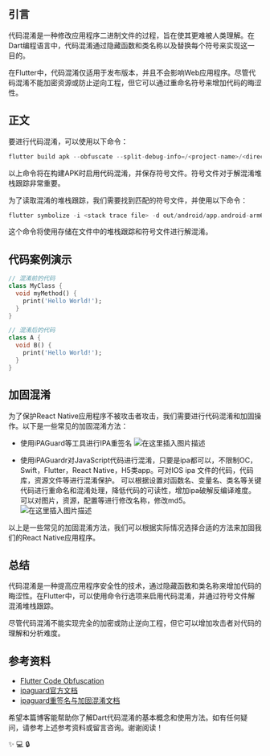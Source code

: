 ﻿

## 引言

代码混淆是一种修改应用程序二进制文件的过程，旨在使其更难被人类理解。在Dart编程语言中，代码混淆通过隐藏函数和类名称以及替换每个符号来实现这一目的。

在Flutter中，代码混淆仅适用于发布版本，并且不会影响Web应用程序。尽管代码混淆不能加密资源或防止逆向工程，但它可以通过重命名符号来增加代码的晦涩性。

## 正文

要进行代码混淆，可以使用以下命令：

```dart
flutter build apk --obfuscate --split-debug-info=/<project-name>/<directory>
```

以上命令将在构建APK时启用代码混淆，并保存符号文件。符号文件对于解混淆堆栈跟踪非常重要。

为了读取混淆的堆栈跟踪，我们需要找到匹配的符号文件，并使用以下命令：

```dart
flutter symbolize -i <stack trace file> -d out/android/app.android-arm64.symbols
```

这个命令将使用存储在文件中的堆栈跟踪和符号文件进行解混淆。

## 代码案例演示

```dart
// 混淆前的代码
class MyClass {
  void myMethod() {
    print('Hello World!');
  }
}

// 混淆后的代码
class A {
  void B() {
    print('Hello World!');
  }
}
```


## 加固混淆

为了保护React Native应用程序不被攻击者攻击，我们需要进行代码混淆和加固操作。以下是一些常见的加固混淆方法：

- 使用iPAGuard等工具进行IPA重签名
![在这里插入图片描述](https://img-blog.csdnimg.cn/direct/33b69b5ba3e34a129a36b7021da05745.png)

- 使用iPAGuardr对JavaScript代码进行混淆，只要是ipa都可以，不限制OC，Swift，Flutter，React Native，H5类app。可对IOS ipa 文件的代码，代码库，资源文件等进行混淆保护。 可以根据设置对函数名、变量名、类名等关键代码进行重命名和混淆处理，降低代码的可读性，增加ipa破解反编译难度。可以对图片，资源，配置等进行修改名称，修改md5。
![在这里插入图片描述](https://img-blog.csdnimg.cn/direct/81bd93335b2b433b856ea5cdbf09fffc.png)


以上是一些常见的加固混淆方法，我们可以根据实际情况选择合适的方法来加固我们的React Native应用程序。




## 总结

代码混淆是一种提高应用程序安全性的技术，通过隐藏函数和类名称来增加代码的晦涩性。在Flutter中，可以使用命令行选项来启用代码混淆，并通过符号文件解混淆堆栈跟踪。

尽管代码混淆不能实现完全的加密或防止逆向工程，但它可以增加攻击者对代码的理解和分析难度。

## 参考资料

- [Flutter Code Obfuscation](https://flutter.dev/docs/deployment/code-obfuscation)
- [ipaguard官方文档](https://ipaguard.com/)
- [ipaguard重签名与加固混淆文档](https://ipaguard.com/doc/hot/sign.html)

希望本篇博客能帮助你了解Dart代码混淆的基本概念和使用方法。如有任何疑问，请参考上述参考资料或留言咨询。谢谢阅读！

:sparkles: :computer: :lock:
